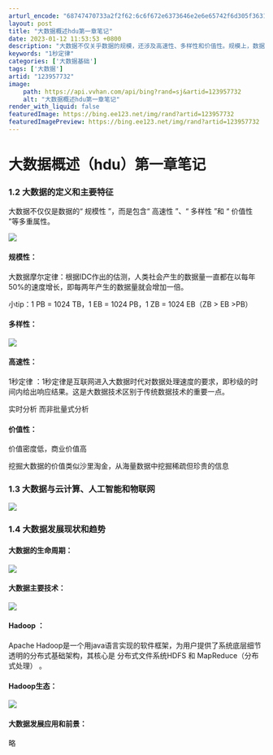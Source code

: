 ```yaml
---
arturl_encode: "68747470733a2f2f62:6c6f672e6373646e2e6e65742f6d305f36313230363232352f:61727469636c652f64657461696c732f313233393537373332"
layout: post
title: "大数据概述hdu第一章笔记"
date: 2023-01-12 11:53:53 +0800
description: "大数据不仅关乎数据的规模，还涉及高速性、多样性和价值性。规模上，数据量以每年"
keywords: "1秒定律"
categories: ['大数据基础']
tags: ['大数据']
artid: "123957732"
image:
    path: https://api.vvhan.com/api/bing?rand=sj&artid=123957732
    alt: "大数据概述hdu第一章笔记"
render_with_liquid: false
featuredImage: https://bing.ee123.net/img/rand?artid=123957732
featuredImagePreview: https://bing.ee123.net/img/rand?artid=123957732
---
```


# 大数据概述（hdu）第一章笔记

### 1.2 大数据的定义和主要特征

大数据不仅仅是数据的“
规模性
”，而是包含“
高速性
”、“
多样性
”和 “
价值性
”等多重属性。

![](https://i-blog.csdnimg.cn/blog_migrate/f8393976dc6a734f427a233628b869c2.png)

#### 规模性：

大数据摩尔定律：根据IDC作出的估测，人类社会产生的数据量一直都在以每年50%的速度增长，即每两年产生的数据量就会增加一倍。

小tip：1 PB = 1024 TB，1 EB = 1024 PB，1 ZB = 1024 EB（ZB > EB >PB）

#### 多样性：

![](https://i-blog.csdnimg.cn/blog_migrate/385a4eadc2a18a10726376d3fa6348b8.png)

#### 高速性：

1秒定律
：1秒定律是互联网进入大数据时代对数据处理速度的要求，即秒级的时间内给出响应结果。这是大数据技术区别于传统数据技术的重要一点。

实时分析
而非批量式分析

#### 价值性：

价值密度低，商业价值高

挖掘大数据的价值类似沙里淘金，从海量数据中挖掘稀疏但珍贵的信息

### 

### 1.3 大数据与云计算、人工智能和物联网

![](https://i-blog.csdnimg.cn/blog_migrate/e408264766af6e9067108ef9534853e5.png)

### 1.4 大数据发展现状和趋势

#### 大数据的生命周期：

![](https://i-blog.csdnimg.cn/blog_migrate/689eb63457ef6157bdddd470e299a544.png)

#### 大数据主要技术：

![](https://i-blog.csdnimg.cn/blog_migrate/2a3e47a9443b789cbc9e303e0481e321.png)

#### Hadoop ：

Apache Hadoop是一个用java语言实现的软件框架，为用户提供了系统底层细节透明的分布式基础架构，其核心是
分布式文件系统HDFS
和
MapReduce（分布式处理）
。

#### Hadoop生态：

![](https://i-blog.csdnimg.cn/blog_migrate/9a6a3d5d9874b968cc7c36f91a7e844c.png)

#### 大数据发展应用和前景：

略